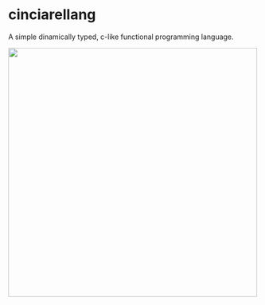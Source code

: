 # cinciarellang
A simple dinamically typed, c-like functional programming language.


<img src="https://upload.wikimedia.org/wikipedia/commons/thumb/8/86/Eurasian_blue_tit_Lancashire.jpg/1200px-Eurasian_blue_tit_Lancashire.jpg?20150108151210"  width="500" />
